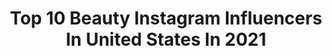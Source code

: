 ---
title: Top 10 Beauty Instagram Influencers In United States In 2021
description: >-
  Find top beauty Instagram influencers in United States in 2021. Most popular hashtags: #ad #casualstyle #makeup.
platform: Instagram
hits: 25562
text_top: See the best Instagram accounts on inBeat.
text_bottom: Our platform aggregates 25562 Instagram influencers like this in United States for you to connect with.
profiles:
  - username: "beauty_vain"
    fullname: >-
      𝙄𝙉𝙁𝙇𝙐𝙀𝙉𝘾𝙄𝙉𝙂 ＢＥＡＵＴＹ
    bio: >-
      ⠀ 【𝘿𝘼𝙄𝙇𝙔 𝘽𝙀𝘼𝙐𝙏𝙔 𝘾𝙊𝙉𝙏𝙀𝙉𝙏】 │❀ 𝘍𝘖𝘓𝘓𝘖𝘞 𝗙𝗢𝗥 𝗔 𝗙𝗘𝗔𝗧𝗨𝗥𝗘 ❀║ 📌PR|BUSINESS - PLEASE DM | #beautyvain | #beauty_vain
    location: "United States"
    followers: 58646
    engagement: 565
    commentsToLikes: 0.008918
    id: ck0w632av6nve0i197br5vxq3
    verified: false
    hashtags: ""
  - username: "storybookblonde"
    fullname: >-
      Tami 💖
    bio: >-
      Everyday Style 👜 Petite 5’1💄Beauty & Skincare @carbon38 Ambassador 🧘🏼‍♀️ Los Angeles 🌴 Mama to Bella & Lila 💞 Shop my favorites below 👇🏻
    location: "United States"
    followers: 3053
    engagement: 2720
    commentsToLikes: 0.430128
    id: ckapa1tiwudeg0i785m77hceh
    verified: false
    hashtags: "#ootd, #fashionaddict, #outfitoftheday, #fashiongram"
  - username: "youreastcoastgirl"
    fullname: >-
      Sarah Krous
    bio: >-
      Fashion, lifestyle & beauty Rhode Island girl in New York ⚡️ 💌 youreastcoastgirl@gmail.com SHOP my looks 👇🏼
    location: "United States"
    followers: 6639
    engagement: 2155
    commentsToLikes: 0.306302
    id: ck137gzccbhoo0i19wjbyudx2
    verified: false
    hashtags: "#ootdfashion, #wiw, #ltkstyletip, #ltkshoecrush"
  - username: "thelenahambrick"
    fullname: >-
      Lena | Lifestyle Influencer
    bio: >-
      📍 N A S H V I L L E ✨ Beauty • Home • Mommyhood 📧 TheLenaHambrick@gmail.com ⬇️ Subscribe + Watch Latest Video
    location: "United States"
    followers: 25454
    engagement: 1873
    commentsToLikes: 0.068870
    id: ck6tj075o1rlj0j71p1lkyu4q
    verified: false
    hashtags: "#blackfamilies, #nashvillemom, #knotlessbraidsnashville, #nashvilleinfluencer"
  - username: "daniellee_esther"
    fullname: >-
      DANIELLE | Fashion & Lifestyle
    bio: >-
      Life • Street Style • Beauty 💌 danielleesther.collabs@gmail.com 📍 Los Angeles
    location: "United States"
    followers: 7783
    engagement: 1603
    commentsToLikes: 0.432188
    id: ck137gy8ubhjd0i19krhqrk4n
    verified: false
    hashtags: "#mejuri, #finecrew, #mejuripartner, #nastygal"
  - username: "mybeauty_dna"
    fullname: >-
      Diena
    bio: >-
      Beautyblogger Skincarejunkie Mom Makeup addict For collabs or ✉ #mybeautydna
    location: "United States"
    followers: 7061
    engagement: 1435
    commentsToLikes: 0.134696
    id: ck5ci9acls8gb0i11lj42n76g
    verified: false
    hashtags: "#makeup, #strikeapose, #love, #bblogger"
  - username: "newtonbogue"
    fullname: >-
      Adam
    bio: >-
      NYC/LA restauranteur turned green bath, beauty & wellness brand Cofounder in the Ojai Valley, CA.
    location: "United States"
    followers: 13018
    engagement: 1430
    commentsToLikes: 0.123402
    id: ck8sx6wa3gcto0j78hijxj1jd
    verified: false
    hashtags: "#staysafe, #elcapitan, #deepbreaths, #harper"
  - username: "kellyn_mcmullan"
    fullname: >-
      Kellyn McMullan | NYC Blogger
    bio: >-
      🤩 hi I’m Kellyn - it rhymes with melon 🍉 💕 9-5 & sharing lifestyle, beauty & fashion 📍 UES 🌆 🎧 host of the #kellynit podcast 🎙 💌 just.kellyn@gmail.com
    location: "United States"
    followers: 10451
    engagement: 1238
    commentsToLikes: 0.412439
    id: ck0ua5575bd920i198gljalgg
    verified: false
    hashtags: "#ad, #positivelyyours, #canopyjerseycity, #amazon"
  - username: "fioredilascio"
    fullname: >-
      🧿
    bio: >-
      Bailarina. Coreografa en proceso. Crossfit. Derecho UNT. Emprendo desde casa con la mejor plataforma online. @beautycarebyfio 🦋
    location: "United States"
    followers: 17672
    engagement: 1225
    commentsToLikes: 0.683597
    id: ck6ufuu7hz9g50j71rau3kh9k
    verified: false
    hashtags: ""
  - username: "allyiahsface"
    fullname: >-
      A L L Y I A H
    bio: >-
      Beauty | Fashion | Lifestyle ◦ Allyiah@westsidedigitalgroup.com ◦ New video ↓
    location: "United States"
    followers: 285230
    engagement: 1187
    commentsToLikes: 0.031226
    id: ck139yo0ynrw00i193hn8i1av
    verified: false
    hashtags: "#hourglasscosmetics, #hudabeauty, #europeanwaxcenter, #firstwaxfree"
---